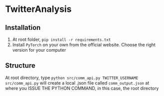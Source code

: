 # TwitterAnalysis

## Installation
1. At root folder, `pip install -r requirements.txt`
2. Install `PyTorch` on your own from the official website. Choose the right version for your computer

## Structure
At root directory, type `python src/comm_api.py TWITTER_USERNAME`
`src/comm_api.py` will create a local .json file called `comm_output.json` at where you ISSUE THE PYTHON COMMAND, in this case, the root directory
